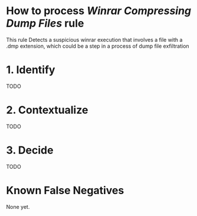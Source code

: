# How to process *Winrar Compressing Dump Files* rule
This rule Detects a suspicious winrar execution that involves a file with a .dmp extension, which could be a step in a process of dump file exfiltration

# 1. Identify
TODO

# 2. Contextualize
TODO

# 3. Decide
TODO

# Known False Negatives
None yet.
